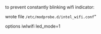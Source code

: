  
to prevent constantly blinking wifi indicator:

wrote file `/etc/modprobe.d/intel_wifi.conf`"

options iwlwifi led_mode=1
